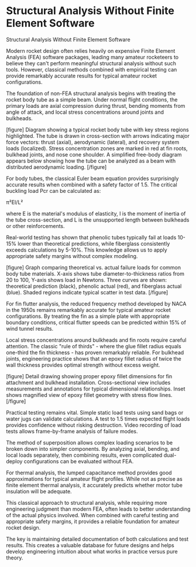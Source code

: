 # Structural Analysis Without Finite Element Software

Structural Analysis Without Finite Element Software

Modern rocket design often relies heavily on expensive Finite Element Analysis (FEA) software packages, leading many amateur rocketeers to believe they can't perform meaningful structural analysis without such tools. However, classical methods combined with empirical testing can provide remarkably accurate results for typical amateur rocket configurations.

The foundation of non-FEA structural analysis begins with treating the rocket body tube as a simple beam. Under normal flight conditions, the primary loads are axial compression during thrust, bending moments from angle of attack, and local stress concentrations around joints and bulkheads.

[figure]
Diagram showing a typical rocket body tube with key stress regions highlighted. The tube is drawn in cross-section with arrows indicating major force vectors: thrust (axial), aerodynamic (lateral), and recovery system loads (localized). Stress concentration zones are marked in red at fin roots, bulkhead joints, and nose cone shoulder. A simplified free-body diagram appears below showing how the tube can be analyzed as a beam with distributed aerodynamic loading.
[/figure]

For body tubes, the classical Euler beam equation provides surprisingly accurate results when combined with a safety factor of 1.5. The critical buckling load Pcr can be calculated as:

π²EI/L²

where E is the material's modulus of elasticity, I is the moment of inertia of the tube cross-section, and L is the unsupported length between bulkheads or other reinforcements.

Real-world testing has shown that phenolic tubes typically fail at loads 10-15% lower than theoretical predictions, while fiberglass consistently exceeds calculations by 5-10%. This knowledge allows us to apply appropriate safety margins without complex modeling.

[figure]
Graph comparing theoretical vs. actual failure loads for common body tube materials. X-axis shows tube diameter-to-thickness ratios from 20 to 100, Y-axis shows load in Newtons. Three curves are shown: theoretical prediction (black), phenolic actual (red), and fiberglass actual (blue). Shaded regions indicate typical scatter in test data.
[/figure]

For fin flutter analysis, the reduced frequency method developed by NACA in the 1950s remains remarkably accurate for typical amateur rocket configurations. By treating the fin as a simple plate with appropriate boundary conditions, critical flutter speeds can be predicted within 15% of wind tunnel results.

Local stress concentrations around bulkheads and fin roots require careful attention. The classic "rule of thirds" - where the glue fillet radius equals one-third the fin thickness - has proven remarkably reliable. For bulkhead joints, engineering practice shows that an epoxy fillet radius of twice the wall thickness provides optimal strength without excess weight.

[figure]
Detail drawing showing proper epoxy fillet dimensions for fin attachment and bulkhead installation. Cross-sectional view includes measurements and annotations for typical dimensional relationships. Inset shows magnified view of epoxy fillet geometry with stress flow lines.
[/figure]

Practical testing remains vital. Simple static load tests using sand bags or water jugs can validate calculations. A test to 1.5 times expected flight loads provides confidence without risking destruction. Video recording of load tests allows frame-by-frame analysis of failure modes.

The method of superposition allows complex loading scenarios to be broken down into simpler components. By analyzing axial, bending, and local loads separately, then combining results, even complicated dual-deploy configurations can be evaluated without FEA.

For thermal analysis, the lumped capacitance method provides good approximations for typical amateur flight profiles. While not as precise as finite element thermal analysis, it accurately predicts whether motor tube insulation will be adequate.

This classical approach to structural analysis, while requiring more engineering judgment than modern FEA, often leads to better understanding of the actual physics involved. When combined with careful testing and appropriate safety margins, it provides a reliable foundation for amateur rocket design.

The key is maintaining detailed documentation of both calculations and test results. This creates a valuable database for future designs and helps develop engineering intuition about what works in practice versus pure theory.
